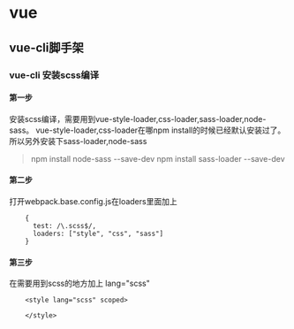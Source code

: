 # vue 

## vue-cli脚手架
### vue-cli 安装scss编译
#### 第一步
安装scss编译，需要用到vue-style-loader,css-loader,sass-loader,node-sass。
vue-style-loader,css-loader在哪npm install的时候已经默认安装过了。所以另外安装下sass-loader,node-sass
> npm install node-sass --save-dev
> npm install sass-loader --save-dev
#### 第二步
打开webpack.base.config.js在loaders里面加上
```
    {
      test: /\.scss$/,
      loaders: ["style", "css", "sass"]
    }
```
#### 第三步
在需要用到scss的地方加上 lang="scss"
```
    <style lang="scss" scoped>

    </style>
```

